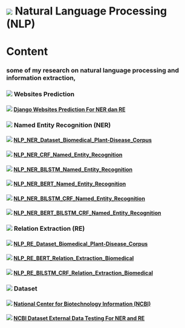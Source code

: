 # <img src="https://img.icons8.com/external-flaticons-lineal-color-flat-icons/64/undefined/external-big-data-smart-technology-flaticons-lineal-color-flat-icons-2.png"/> **Natural Language Processing (NLP)**

# **Content**
### some of my research on natural language processing and information extraction,

### <img src="https://img.icons8.com/fluency/48/000000/internet.png"/> **Websites Prediction**
#### <img src="https://img.icons8.com/fluency-systems-filled/24/000000/chevron-right--v2.png"/> [Django Websites Prediction For NER dan RE](https://github.com/Dimas263/Django-Websites_NER_RE)


### <img src="https://img.icons8.com/color/48/000000/python--v1.png"/> **Named Entity Recognition (NER)**
#### <img src="https://img.icons8.com/fluency-systems-filled/24/000000/chevron-right--v2.png"/> [NLP_NER_Dataset_Biomedical_Plant-Disease_Corpus](https://github.com/Dimas263/NLP_NER_Dataset_Biomedical_Plant-Disease_Corpus)
#### <img src="https://img.icons8.com/fluency-systems-filled/24/000000/chevron-right--v2.png"/> [NLP_NER_CRF_Named_Entity_Recognition](https://github.com/Dimas263/NLP_NER_CRF_Named_Entity_Recognition)
#### <img src="https://img.icons8.com/fluency-systems-filled/24/000000/chevron-right--v2.png"/> [NLP_NER_BILSTM_Named_Entity_Recognition](https://github.com/Dimas263/NLP_NER_BILSTM_Named_Entity_Recognition)
#### <img src="https://img.icons8.com/fluency-systems-filled/24/000000/chevron-right--v2.png"/> [NLP_NER_BERT_Named_Entity_Recognition](https://github.com/Dimas263/NLP_NER_BERT_Named_Entity_Recognition)
#### <img src="https://img.icons8.com/fluency-systems-filled/24/000000/chevron-right--v2.png"/> [NLP_NER_BILSTM_CRF_Named_Entity_Recognition](https://github.com/Dimas263/NLP_NER_BILSTM_CRF_Named_Entity_Recognition)
#### <img src="https://img.icons8.com/fluency-systems-filled/24/000000/chevron-right--v2.png"/> [NLP_NER_BERT_BILSTM_CRF_Named_Entity_Recognition](https://github.com/Dimas263/NLP_NER_BERT_BILSTM_CRF_Named_Entity_Recognition)


### <img src="https://img.icons8.com/color/48/000000/python--v1.png"/> **Relation Extraction (RE)**
#### <img src="https://img.icons8.com/fluency-systems-filled/24/000000/chevron-right--v2.png"/> [NLP_RE_Dataset_Biomedical_Plant-Disease_Corpus](https://github.com/Dimas263/NLP_RE_Dataset_Biomedical_Plant-Disease_Corpus)
#### <img src="https://img.icons8.com/fluency-systems-filled/24/000000/chevron-right--v2.png"/> [NLP_RE_BERT_Relation_Extraction_Biomedical](https://github.com/Dimas263/NLP_RE_BERT_Relation_Extraction_Biomedical)
#### <img src="https://img.icons8.com/fluency-systems-filled/24/000000/chevron-right--v2.png"/> [NLP_RE_BILSTM_CRF_Relation_Extraction_Biomedical](https://github.com/Dimas263/NLP_RE_BILSTM_CRF_Relation_Extraction_Biomedical)


### <img src="https://img.icons8.com/office/48/000000/data-configuration.png"/> **Dataset**
#### <img src="https://img.icons8.com/fluency-systems-filled/24/000000/chevron-right--v2.png"/> [**National Center for Biotechnology Information (NCBI)**](https://www.ncbi.nlm.nih.gov/)
#### <img src="https://img.icons8.com/fluency-systems-filled/24/000000/chevron-right--v2.png"/> [**NCBI Dataset External Data Testing For NER and RE**](https://github.com/Dimas263/ncbi_testing_dataset/blob/main/README.md)

